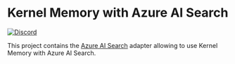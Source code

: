 ﻿# Kernel Memory with Azure AI Search

[//]: # ([![Nuget package]&#40;https://img.shields.io/nuget/Microsoft.KernelMemory.MemoryDb.AzureAISearch&#41;]&#40;https://www.nuget.org/packages/Microsoft.KernelMemory.MemoryDb.AzureAISearch/&#41;)
[![Discord](https://img.shields.io/discord/1063152441819942922?label=Discord&logo=discord&logoColor=white&color=d82679)](https://aka.ms/SKDiscord)

This project contains the [Azure AI Search](https://azure.microsoft.com/products/ai-services/ai-search)
adapter allowing to use Kernel Memory with Azure AI Search.